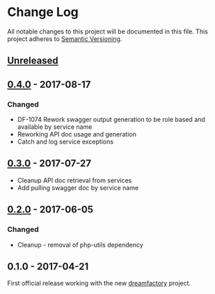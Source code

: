 # Change Log
All notable changes to this project will be documented in this file.
This project adheres to [Semantic Versioning](http://semver.org/).

## [Unreleased]

## [0.4.0] - 2017-08-17
### Changed
- DF-1074 Rework swagger output generation to be role based and available by service name
- Reworking API doc usage and generation
- Catch and log service exceptions

## [0.3.0] - 2017-07-27
- Cleanup API doc retrieval from services
- Add pulling swagger doc by service name

## [0.2.0] - 2017-06-05
### Changed
- Cleanup - removal of php-utils dependency

## 0.1.0 - 2017-04-21
First official release working with the new [dreamfactory](https://github.com/dreamfactorysoftware/dreamfactory) project.

[Unreleased]: https://github.com/dreamfactorysoftware/df-apidoc/compare/0.4.0...HEAD
[0.4.0]: https://github.com/dreamfactorysoftware/df-apidoc/compare/0.3.0...0.4.0
[0.3.0]: https://github.com/dreamfactorysoftware/df-apidoc/compare/0.2.0...0.3.0
[0.2.0]: https://github.com/dreamfactorysoftware/df-apidoc/compare/0.1.0...0.2.0
